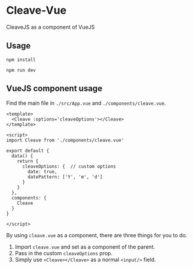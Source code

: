 # Cleave-Vue
CleaveJS as a component of VueJS

## Usage
```
npm install

npm run dev
```

## VueJS component usage
Find the main file in `./src/App.vue` and `./components/cleave.vue`.
```
<template>
  <Cleave :options='cleaveOptions'></Cleave>
</template>

<script>
import Cleave from './components/cleave.vue'

export default {
  data() {
    return {
      cleaveOptions: {  // custom options
        date: true,
        datePattern: ['Y', 'm', 'd']
      }
    }
  },
  components: {
    Cleave
  }
}

</script>

```
By using `cleave.vue` as a component, there are three things for you to do.
1. Import `cleave.vue` and set as a component of the parent.
2. Pass in the custom `cleaveOptions` prop.
3. Simply use `<Cleave></Cleave>` as a normal `<input/>` field.